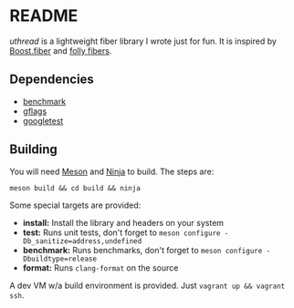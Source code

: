 # README

*uthread* is a lightweight fiber library I wrote just for fun. It is inspired by [Boost.fiber](https://github.com/boostorg/fiber) and [folly fibers](https://github.com/facebook/folly/tree/master/folly/fibers).

## Dependencies

- [benchmark](https://github.com/google/benchmark)
- [gflags](https://github.com/gflags/gflags)
- [googletest](https://github.com/google/googletest)

## Building

You will need [Meson](http://mesonbuild.com/) and [Ninja](https://ninja-build.org/) to build. The steps are:

```
meson build && cd build && ninja
```

Some special targets are provided:

- **install:** Install the library and headers on your system
- **test:** Runs unit tests, don't forget to `meson configure -Db_sanitize=address,undefined`
- **benchmark:** Runs benchmarks, don't forget to `meson configure -Dbuildtype=release`
- **format:** Runs `clang-format` on the source

A dev VM w/a build environment is provided. Just `vagrant up && vagrant ssh`.

